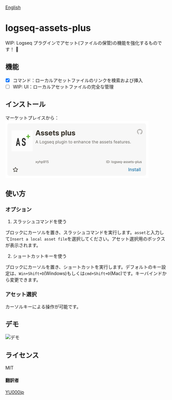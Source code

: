 [English](https://github.com/xyhp915/logseq-assets-plus)

# logseq-assets-plus

WIP: Logseq プラグインでアセット(ファイルの保管)の機能を強化するものです！ 🚀

## 機能

- [x] コマンド：ローカルアセットファイルのリンクを検索および挿入
- [ ] WIP: UI：ローカルアセットファイルの完全な管理

## インストール

マーケットプレイスから：  
![img.png](img.png)

## 使い方

### オプション

1. スラッシュコマンドを使う

ブロックにカーソルを置き、スラッシュコマンドを実行します。`asset`と入力して`Insert a local asset file`を選択してください。アセット選択用のボックスが表示されます。

2. ショートカットキーを使う

ブロックにカーソルを置き、ショートカットを実行します。デフォルトのキー設定は、`Win+Shift+O`(Windows)もしくは`cmd+Shift+O`(Mac)です。キーバインドから変更できます。

### アセット選択

カーソルキーによる操作が可能です。

## デモ

![デモ](./demo.gif)

## ライセンス

MIT

#### 翻訳者

[YU000jp](https://github.com/YU000jp)
